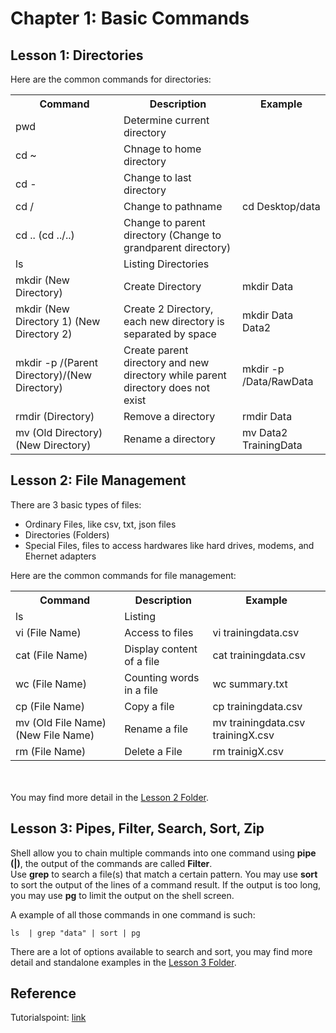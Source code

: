 # Chapter 1: Basic Commands

## Lesson 1: Directories
Here are the common commands for directories:
<table>
	<tr>
		<th>Command</th>
		<th>Description</th>
		<th>Example</th>
	</tr>
	<tr>
		<td>pwd</td>
		<td>Determine current directory</td>
		<td></td>
	</tr>
	<tr>
		<td>cd ~</td>
		<td>Chnage to home directory</td>
		<td></td>
	</tr>
	<tr>
		<td>cd -</td>
		<td>Change to last directory</td>
		<td></td>
	</tr>
	<tr>
		<td>cd /</td>
		<td>Change to pathname</td>
		<td>cd Desktop/data</td>
	</tr>
	<tr>
		<td>cd .. (cd ../..)</td>
		<td>Change to parent directory (Change to grandparent directory)</td>
		<td></td>
	</tr>
	<tr>
		<td>ls</td>
		<td>Listing Directories</td>
		<td></td>
	</tr>
	<tr>
		<td>mkdir (New Directory)</td>
		<td>Create Directory</td>
		<td>mkdir Data</td>
	</tr>
	<tr>
		<td>mkdir (New Directory 1) (New Directory 2)</td>
		<td>Create 2 Directory, each new directory is separated by space</td>
		<td>mkdir Data Data2</td>
	</tr>
	<tr>
		<td>mkdir -p /(Parent Directory)/(New Directory)</td>
		<td>Create parent directory and new directory while parent directory does not exist</td>
		<td>mkdir -p /Data/RawData</td>
	</tr>
	<tr>
		<td>rmdir (Directory)</td>
		<td>Remove a directory</td>
		<td>rmdir Data</td>
	</tr>
	<tr>
		<td>mv (Old Directory) (New Directory)</td>
		<td>Rename a directory</td>
		<td>mv Data2 TrainingData</td>
	</tr>
</table>

## Lesson 2: File Management
There are 3 basic types of files:
<ul>
	<li>Ordinary Files, like csv, txt, json files</li>
	<li>Directories (Folders)</li>
	<li>Special Files, files to access hardwares like hard drives, modems, and Ehernet adapters</li>
</ul>
Here are the common commands for file management:
<table>
	<tr>
		<th>Command</th>
		<th>Description</th>
		<th>Example</th>
	</tr>
	<tr>
		<td>ls</td>
		<td>Listing </td>
		<td></td>
	</tr>
	<tr>
		<td>vi (File Name)</td>
		<td>Access to files</td>
		<td>vi trainingdata.csv</td>
	</tr>
	<tr>
		<td>cat (File Name)</td>
		<td>Display content of a file</td>
		<td>cat trainingdata.csv</td>
	</tr>
	<tr>
		<td>wc (File Name)</td>
		<td>Counting words in a file</td>
		<td>wc summary.txt</td>
	</tr>
	<tr>
		<td>cp (File Name)</td>
		<td>Copy a file</td>
		<td>cp trainingdata.csv</td>
	</tr>
	<tr>
		<td>mv (Old File Name) (New File Name)</td>
		<td>Rename a file</td>
		<td>mv trainingdata.csv trainingX.csv</td>
	</tr>
	<tr>
		<td>rm (File Name)</td>
		<td>Delete a File</td>
		<td>rm trainigX.csv</td>
	</tr>
</table>

<br><br>
You may find more detail in the <a href="https://github.com/jacquessham/shell_basic/tree/main/ch1/lesson2">Lesson 2 Folder</a>.

## Lesson 3: Pipes, Filter, Search, Sort, Zip
Shell allow you to chain multiple commands into one command using <b>pipe (\|)</b>, the output of the commands are called <b>Filter</b>.
<br>
Use <b>grep</b> to search a file(s) that match a certain pattern. You may use <b>sort</b> to sort the output of the lines of a command result. If the output is too long, you may use <b>pg</b> to limit the output on the shell screen.

A example of all those commands in one command is such:
```
ls  | grep "data" | sort | pg
```

There are a lot of options available to search and sort, you may find more detail and standalone examples in the <a href="https://github.com/jacquessham/shell_basic/tree/main/ch1/lesson3">Lesson 3 Folder</a>.

## Reference
Tutorialspoint: <a href="https://www.tutorialspoint.com/unix/index.htm">link</a>